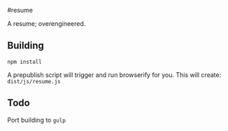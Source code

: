 #resume

A resume; overengineered.

## Building
`npm install`

A prepublish script will trigger and run browserify for you. This will create:
`dist/js/resume.js`

## Todo
Port building to `gulp`
